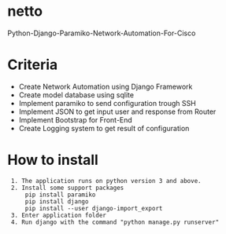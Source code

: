 # netto
Python-Django-Paramiko-Network-Automation-For-Cisco

# Criteria 
- Create Network Automation using Django Framework
- Create model database using sqlite
- Implement paramiko to send configuration trough SSH
- Implement JSON to get input user and response from Router
- Implement Bootstrap for Front-End
- Create Logging system to get result of configuration

# How to install

     1. The application runs on python version 3 and above.
     2. Install some support packages
         pip install paramiko
         pip install django
         pip install --user django-import_export
     3. Enter application folder
     4. Run django with the command "python manage.py runserver"

